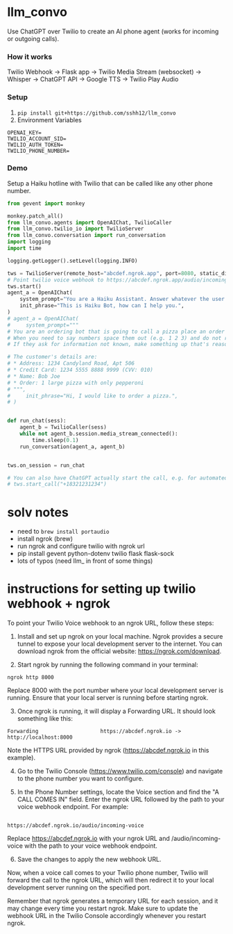 # llm_convo

Use ChatGPT over Twilio to create an AI phone agent (works for incoming or outgoing calls).

### How it works

Twilio Webhook -> Flask app -> Twilio Media Stream (websocket) -> Whisper -> ChatGPT API -> Google TTS -> Twilio Play Audio

### Setup

1. `pip install git+https://github.com/sshh12/llm_convo`
2. Environment Variables

```
OPENAI_KEY=
TWILIO_ACCOUNT_SID=
TWILIO_AUTH_TOKEN=
TWILIO_PHONE_NUMBER=
```

### Demo

Setup a Haiku hotline with Twilio that can be called like any other phone number.

```python
from gevent import monkey

monkey.patch_all()
from llm_convo.agents import OpenAIChat, TwilioCaller
from llm_convo.twilio_io import TwilioServer
from llm_convo.conversation import run_conversation
import logging
import time

logging.getLogger().setLevel(logging.INFO)

tws = TwilioServer(remote_host="abcdef.ngrok.app", port=8080, static_dir=r"/path/to/static")
# Point twilio voice webhook to https://abcdef.ngrok.app/audio/incoming-voice
tws.start()
agent_a = OpenAIChat(
    system_prompt="You are a Haiku Assistant. Answer whatever the user wants but always in a rhyming Haiku.",
    init_phrase="This is Haiku Bot, how can I help you.",
)
# agent_a = OpenAIChat(
#     system_prompt="""
# You are an ordering bot that is going to call a pizza place an order a pizza.
# When you need to say numbers space them out (e.g. 1 2 3) and do not respond with abbreviations.
# If they ask for information not known, make something up that's reasonable.

# The customer's details are:
# * Address: 1234 Candyland Road, Apt 506
# * Credit Card: 1234 5555 8888 9999 (CVV: 010)
# * Name: Bob Joe
# * Order: 1 large pizza with only pepperoni
# """,
#     init_phrase="Hi, I would like to order a pizza.",
# )


def run_chat(sess):
    agent_b = TwilioCaller(sess)
    while not agent_b.session.media_stream_connected():
        time.sleep(0.1)
    run_conversation(agent_a, agent_b)


tws.on_session = run_chat

# You can also have ChatGPT actually start the call, e.g. for automated ordering
# tws.start_call("+18321231234")
```

# solv notes

- need to `brew install portaudio`
- install ngrok (brew)
- run ngrok and configure twilio with ngrok url
- pip install gevent python-dotenv twilio flask flask-sock
- lots of typos (need llm\_ in front of some things)

# instructions for setting up twilio webhook + ngrok

To point your Twilio Voice webhook to an ngrok URL, follow these steps:

1. Install and set up ngrok on your local machine. Ngrok provides a secure tunnel to expose your local development server to the internet. You can download ngrok from the official website: https://ngrok.com/download.

2. Start ngrok by running the following command in your terminal:

```
ngrok http 8000
```

Replace 8000 with the port number where your local development server is running. Ensure that your local server is running before starting ngrok.

3. Once ngrok is running, it will display a Forwarding URL. It should look something like this:

```
Forwarding                    https://abcdef.ngrok.io -> http://localhost:8000
```

Note the HTTPS URL provided by ngrok (https://abcdef.ngrok.io in this example).

4. Go to the Twilio Console (https://www.twilio.com/console) and navigate to the phone number you want to configure.

5. In the Phone Number settings, locate the Voice section and find the "A CALL COMES IN" field. Enter the ngrok URL followed by the path to your voice webhook endpoint. For example:

```

https://abcdef.ngrok.io/audio/incoming-voice
```

Replace https://abcdef.ngrok.io with your ngrok URL and /audio/incoming-voice with the path to your voice webhook endpoint.

6. Save the changes to apply the new webhook URL.

Now, when a voice call comes to your Twilio phone number, Twilio will forward the call to the ngrok URL, which will then redirect it to your local development server running on the specified port.

Remember that ngrok generates a temporary URL for each session, and it may change every time you restart ngrok. Make sure to update the webhook URL in the Twilio Console accordingly whenever you restart ngrok.
